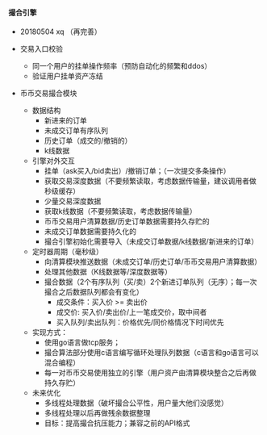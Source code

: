 #### 撮合引擎 
    
- 20180504 xq （再完善）

- 交易入口校验
    - 同一个用户的挂单操作频率（预防自动化的频繁和ddos）
    - 验证用户挂单资产冻结

- 币币交易撮合模块
    - 数据结构
        - 新进来的订单 
        - 未成交订单有序队列
        - 历史订单（成交的/撤销的）
        - k线数据
    - 引擎对外交互 
        - 挂单（ask买入/bid卖出）/撤销订单；（一次提交多条操作）
        - 获取交易深度数据（不要频繁读取，考虑数据传输量，建议调用者做秒级缓存）
        - 少量交易深度数据
        - 获取k线数据（不要频繁读取，考虑数据传输量）
        - 币币交易用户清算数据/历史订单数据需要持久存贮的
        - 未成交订单数据需要持久化的
        - 撮合引擎初始化需要导入（未成交订单数据/k线数据/新进来的订单）
    - 定时器周期（毫秒级）
        - 向清算模块推送数据（未成交订单/历史订单/币币交易用户清算数据）
        - 处理其他数据（K线数据等/深度数据等）
        - 撮合数据（2个有序队列（买/卖）2个新进订单队列（无序）；每一次撮合之后数据队列都会有变化）
            - 成交条件：买入价 >= 卖出价
            - 成交价: 买入价/卖出价/上一笔成交价，取中间者
            - 买入队列/卖出队列：价格优先/同价格情况下时间优先
    - 实现方式：
        - 使用go语言做tcp服务；
        - 撮合算法部分使用c语言编写循环处理队列数据（c语言和go语言可以混合编程）
        - 每一对币币交易使用独立的引擎（用户资产由清算模块整合之后再做持久存贮）
    - 未来优化
        - 多线程处理数据（破坏撮合公平性，用户量大他们没感觉）
        - 多线程处理以后再做残余数据整理
        - 目标：提高撮合抗压能力；兼容之前的API格式